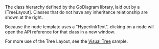The class hierarchy defined by the GoDiagram library, laid out by a [TreeLayout].
Classes that do not have any inheritance relationship are shown at the right.

Because the node template uses a "HyperlinkText", clicking on a node will open the API reference for that class in a new window.

For more use of the Tree Layout, see the [Visual Tree](demo/VisualTree) sample.